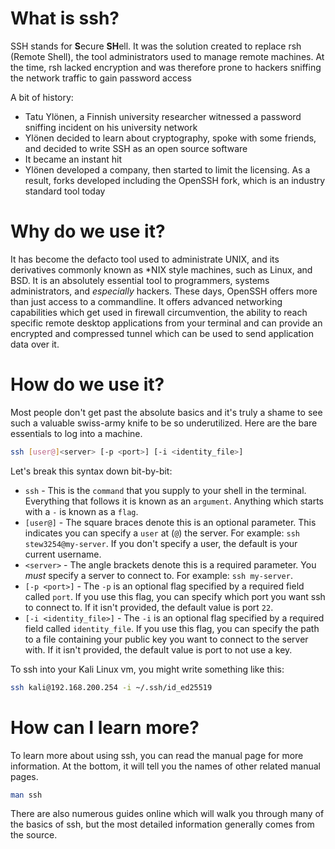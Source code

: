 #  What is ssh?

SSH stands for **S**ecure **SH**ell. It was the solution created to replace rsh (Remote Shell), the tool administrators used to manage remote machines. At the time, rsh lacked encryption and was therefore prone to hackers sniffing the network traffic to gain password access

A bit of history:
- Tatu Ylönen, a Finnish university researcher witnessed a password sniffing incident on his university network
- Ylönen decided to learn about cryptography, spoke with some friends, and decided to write SSH as an open source software
- It became an instant hit
- Ylönen developed a company, then started to limit the licensing. As a result, forks developed including the OpenSSH fork, which is an industry standard tool today

# Why do we use it?

It has become the defacto tool used to administrate UNIX, and its derivatives commonly known as \*NIX style machines, such as Linux, and BSD. It is an absolutely essential tool to programmers, systems administrators, and *especially* hackers. These days, OpenSSH offers more than just access to a commandline. It offers advanced networking capabilities which get used in firewall circumvention, the ability to reach specific remote desktop applications from your terminal and can provide an encrypted and compressed tunnel which can be used to send application data over it.

# How do we use it?

Most people don't get past the absolute basics and it's truly a shame to see such a valuable swiss-army knife to be so underutilized. Here are the bare essentials to log into a machine.

```bash
ssh [user@]<server> [-p <port>] [-i <identity_file>]
```

Let's break this syntax down bit-by-bit:
- `ssh` - This is the `command` that you supply to your shell in the terminal. Everything that follows it is known as an `argument`. Anything which starts with a `-` is known as a `flag`.
- `[user@]` - The square braces denote this is an optional parameter. This indicates you can specify a `user` at (`@`) the server. For example: `ssh stew3254@my-server`. If you don't specify a user, the default is your current username.
- `<server>` - The angle brackets denote this is a required parameter. You *must* specify a server to connect to. For example: `ssh my-server`.
- `[-p <port>]` - The `-p` is an optional flag specified by a required field called `port`. If you use this flag, you can specify which port you want ssh to connect to. If it isn't provided, the default value is port `22`.
- `[-i <identity_file>]` - The `-i` is an optional flag specified by a required field called `identity_file`. If you use this flag, you can specify the path to a file containing your public key you want to connect to the server with. If it isn't provided, the default value is port to not use a key.

To ssh into your Kali Linux vm, you might write something like this:
```bash
ssh kali@192.168.200.254 -i ~/.ssh/id_ed25519
```


# How can I learn more?

To learn more about using ssh, you can read the manual page for more information. At the bottom, it will tell you the names of other related manual pages.

```bash
man ssh
```

There are also numerous guides online which will walk you through many of the basics of ssh, but the most detailed information generally comes from the source.